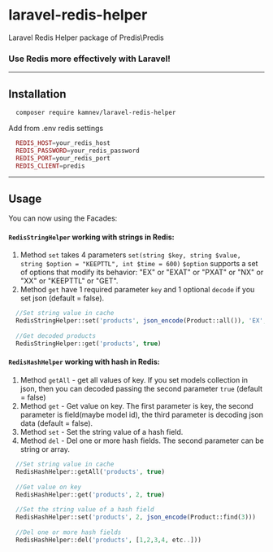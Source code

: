 # laravel-redis-helper
Laravel Redis Helper package of Predis\Predis

### Use Redis more effectively with Laravel!
***

## Installation

```sh
  composer require kamnev/laravel-redis-helper
```
Add from .env redis settings 
```php
  REDIS_HOST=your_redis_host
  REDIS_PASSWORD=your_redis_password
  REDIS_PORT=your_redis_port
  REDIS_CLIENT=predis
```
***

## Usage

You can now using the Facades:

#### `RedisStringHelper` working with strings in Redis:

 1. Method `set` takes 4 parameters `set(string $key, string $value, string $option = "KEEPTTL", int $time = 600)`
    `$option` supports a set of options that modify its behavior: "EX" or "EXAT" or "PXAT" or "NX" or "XX" or "KEEPTTL" or "GET".
 2. Method `get` have 1 required parameter `key` and 1 optional `decode` if you set json (default = false).
 
```php
  //Set string value in cache
  RedisStringHelper::set('products', json_encode(Product::all()), 'EX', 6000)
  
  //Get decoded products 
  RedisStringHelper::get('products', true)
```

#### `RedisHashHelper` working with hash in Redis:

 1. Method `getAll` - get all values of key. If you set models collection in json, then you can decoded passing the second parameter `true` (default = false)
 2. Method `get` - Get value on key. The first parameter is key, the second parameter is field(maybe model id), the third parameter is decoding json data (default = false).
 3. Method `set` - Set the string value of a hash field.
 4. Method `del` - Del one or more hash fields. The second parameter can be string or array.
```php
  //Set string value in cache
  RedisHashHelper::getAll('products', true)
  
  //Get value on key 
  RedisHashHelper::get('products', 2, true)
  
  //Set the string value of a hash field
  RedisHashHelper::set('products', 2, json_encode(Product::find(3)))
  
  //Del one or more hash fields
  RedisHashHelper::del('products', [1,2,3,4, etc..]))
```
